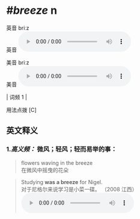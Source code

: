 # ***\#breeze*** n
英音 briːz  
英音
<audio src="./media/breeze-B.aac" controls="controls"></audio>

美音 briːz  
美音
<audio src="./media/breeze.aac" controls="controls"></audio>



| 词频 1 |  

用法点拨  [C]

英文释义
---
### 1.*高义频：* **微风；轻风；轻而易举的事：**  

 > flowers waving in the breeze   
 > 在微风中摇曳的花朵    

 > Studying **was a breeze** for Nigel.   
 > 对于尼格尔来说学习是小菜一碟。  （2008 江西）  
<audio src="./media/1-breeze.aac" controls="controls"></audio>


